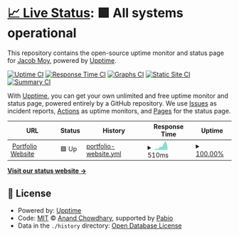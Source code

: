 # [📈 Live Status](https://EightBitByte.github.io/status): <!--live status--> **🟩 All systems operational**

This repository contains the open-source uptime monitor and status page for [Jacob Moy](jacobmoy.com), powered by [Upptime](https://github.com/upptime/upptime).

[![Uptime CI](https://github.com/EightBitByte/status/workflows/Uptime%20CI/badge.svg)](https://github.com/EightBitByte/status/actions?query=workflow%3A%22Uptime+CI%22)
[![Response Time CI](https://github.com/EightBitByte/status/workflows/Response%20Time%20CI/badge.svg)](https://github.com/EightBitByte/status/actions?query=workflow%3A%22Response+Time+CI%22)
[![Graphs CI](https://github.com/EightBitByte/status/workflows/Graphs%20CI/badge.svg)](https://github.com/EightBitByte/status/actions?query=workflow%3A%22Graphs+CI%22)
[![Static Site CI](https://github.com/EightBitByte/status/workflows/Static%20Site%20CI/badge.svg)](https://github.com/EightBitByte/status/actions?query=workflow%3A%22Static+Site+CI%22)
[![Summary CI](https://github.com/EightBitByte/status/workflows/Summary%20CI/badge.svg)](https://github.com/EightBitByte/status/actions?query=workflow%3A%22Summary+CI%22)

With [Upptime](https://upptime.js.org), you can get your own unlimited and free uptime monitor and status page, powered entirely by a GitHub repository. We use [Issues](https://github.com/EightBitByte/status/issues) as incident reports, [Actions](https://github.com/EightBitByte/status/actions) as uptime monitors, and [Pages](https://EightBitByte.github.io/status) for the status page.

<!--start: status pages-->
<!-- This summary is generated by Upptime (https://github.com/upptime/upptime) -->
<!-- Do not edit this manually, your changes will be overwritten -->
<!-- prettier-ignore -->
| URL | Status | History | Response Time | Uptime |
| --- | ------ | ------- | ------------- | ------ |
| <img alt="" src="https://icons.duckduckgo.com/ip3/www.jacobmoy.com.ico" height="13"> [Portfolio Website](https://www.jacobmoy.com) | 🟩 Up | [portfolio-website.yml](https://github.com/EightBitByte/status/commits/HEAD/history/portfolio-website.yml) | <details><summary><img alt="Response time graph" src="./graphs/portfolio-website/response-time-week.png" height="20"> 510ms</summary><br><a href="https://EightBitByte.github.io/status/history/portfolio-website"><img alt="Response time 314" src="https://img.shields.io/endpoint?url=https%3A%2F%2Fraw.githubusercontent.com%2FEightBitByte%2Fstatus%2FHEAD%2Fapi%2Fportfolio-website%2Fresponse-time.json"></a><br><a href="https://EightBitByte.github.io/status/history/portfolio-website"><img alt="24-hour response time 348" src="https://img.shields.io/endpoint?url=https%3A%2F%2Fraw.githubusercontent.com%2FEightBitByte%2Fstatus%2FHEAD%2Fapi%2Fportfolio-website%2Fresponse-time-day.json"></a><br><a href="https://EightBitByte.github.io/status/history/portfolio-website"><img alt="7-day response time 510" src="https://img.shields.io/endpoint?url=https%3A%2F%2Fraw.githubusercontent.com%2FEightBitByte%2Fstatus%2FHEAD%2Fapi%2Fportfolio-website%2Fresponse-time-week.json"></a><br><a href="https://EightBitByte.github.io/status/history/portfolio-website"><img alt="30-day response time 341" src="https://img.shields.io/endpoint?url=https%3A%2F%2Fraw.githubusercontent.com%2FEightBitByte%2Fstatus%2FHEAD%2Fapi%2Fportfolio-website%2Fresponse-time-month.json"></a><br><a href="https://EightBitByte.github.io/status/history/portfolio-website"><img alt="1-year response time 314" src="https://img.shields.io/endpoint?url=https%3A%2F%2Fraw.githubusercontent.com%2FEightBitByte%2Fstatus%2FHEAD%2Fapi%2Fportfolio-website%2Fresponse-time-year.json"></a></details> | <details><summary><a href="https://EightBitByte.github.io/status/history/portfolio-website">100.00%</a></summary><a href="https://EightBitByte.github.io/status/history/portfolio-website"><img alt="All-time uptime 99.97%" src="https://img.shields.io/endpoint?url=https%3A%2F%2Fraw.githubusercontent.com%2FEightBitByte%2Fstatus%2FHEAD%2Fapi%2Fportfolio-website%2Fuptime.json"></a><br><a href="https://EightBitByte.github.io/status/history/portfolio-website"><img alt="24-hour uptime 100.00%" src="https://img.shields.io/endpoint?url=https%3A%2F%2Fraw.githubusercontent.com%2FEightBitByte%2Fstatus%2FHEAD%2Fapi%2Fportfolio-website%2Fuptime-day.json"></a><br><a href="https://EightBitByte.github.io/status/history/portfolio-website"><img alt="7-day uptime 100.00%" src="https://img.shields.io/endpoint?url=https%3A%2F%2Fraw.githubusercontent.com%2FEightBitByte%2Fstatus%2FHEAD%2Fapi%2Fportfolio-website%2Fuptime-week.json"></a><br><a href="https://EightBitByte.github.io/status/history/portfolio-website"><img alt="30-day uptime 99.92%" src="https://img.shields.io/endpoint?url=https%3A%2F%2Fraw.githubusercontent.com%2FEightBitByte%2Fstatus%2FHEAD%2Fapi%2Fportfolio-website%2Fuptime-month.json"></a><br><a href="https://EightBitByte.github.io/status/history/portfolio-website"><img alt="1-year uptime 99.97%" src="https://img.shields.io/endpoint?url=https%3A%2F%2Fraw.githubusercontent.com%2FEightBitByte%2Fstatus%2FHEAD%2Fapi%2Fportfolio-website%2Fuptime-year.json"></a></details>

<!--end: status pages-->

[**Visit our status website →**](https://EightBitByte.github.io/status)

## 📄 License

- Powered by: [Upptime](https://github.com/upptime/upptime)
- Code: [MIT](./LICENSE) © [Anand Chowdhary](https://anandchowdhary.com), supported by [Pabio](https://pabio.com)
- Data in the `./history` directory: [Open Database License](https://opendatacommons.org/licenses/odbl/1-0/)
